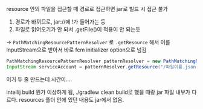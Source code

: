 resource 안의 파일을 접근할 때 경로로 접근하면 jar로 빌드 시 접근 불가

1. 경로가 바뀌므로, jar://에 !가 들어가는 등
2. 파일로 읽어오기가 안 되서 .getFile()이 적용이 안 되는듯

→ `PathMatchingResourcePatternResolver` 로 `.getResource` 해서 이를 InputStream으로 받아서 바로 fcm initializer option으로 넘김

```java
PathMatchingResourcePatternResolver patternResolver = new PathMatchingResourcePatternResolver();
InputStream serviceAccount = patternResolver.getResource("/파일이름.json").getInputStream();
```

이거 두 줄 만드는데 시간이….

intellij build 뭔가 이상하게 됨, ./gradlew clean build로 했을 때랑 jar 파일 내부가 다르다. resources 폴더 안에 있던 내용도 jar에서 없음.
